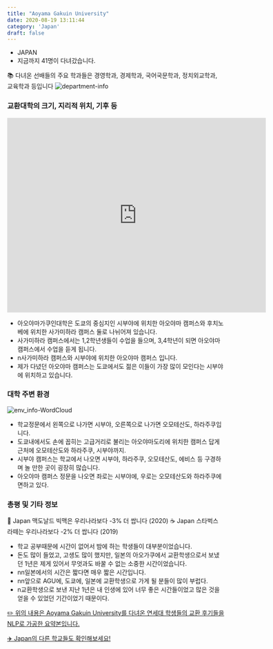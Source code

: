 ```yaml
---
title: "Aoyama Gakuin University"
date: 2020-08-19 13:11:44
category: 'Japan'
draft: false
---
```



* JAPAN
* 지금까지 41명이 다녀갔습니다. 

📚 다녀온 선배들의 주요 학과들은 경영학과, 경제학과, 국어국문학과, 정치외교학과, 교육학과 등입니다
![department-info](../plots/JP000002.png)
### 교환대학의 크기, 지리적 위치, 기후 등
<iframe
width="600"
height="450"
frameborder="0" style="border:0"
src="https://www.google.com/maps/embed/v1/place?key=AIzaSyC9e1AME-pVmWC4hBpFdu5S4dKzyepa3HQ&q=Aoyama+Gakuin+University&center=35.6604069,139.7095165&zoom=14" allowfullscreen>
</iframe>

* 아오야마가쿠인대학은 도쿄의 중심지인 시부야에 위치한 아오야마 캠퍼스와 후치노베에 위치한 사가미하라 캠퍼스 둘로 나뉘어져 있습니다.
* 사가미하라 캠퍼스에서는 1,2학년생들이 수업을 들으며, 3,4학년이 되면 아오야마 캠퍼스에서 수업을 듣게 됩니다.
* n사가미하라 캠퍼스와 시부야에 위치한 아오야마 캠퍼스 입니다.
* 제가 다녔던 아오야마 캠퍼스는 도쿄에서도 젊은 이들이 가장 많이 모인다는 시부야에 위치하고 있습니다.


### 대학 주변 환경

![env_info-WordCloud](../univ_wordclouds_okt/env_info/JP000002_env_info_okt.png)

* 학교정문에서 왼쪽으로 나가면 시부야, 오른쪽으로 나가면 오모테산도, 하라주쿠입니다.
* 도쿄내에서도 손에 꼽히는 고급거리로 불리는 아오야마도리에 위치한 캠퍼스 답게 근처에 오모테산도와 하라주쿠, 시부야까지.
* 시부야 캠퍼스는 학교에서 나오면 시부야, 하라주쿠, 오모테산도, 에비스 등 구경하며 놀 만한 곳이 굉장히 많습니다.
* 아오야마 캠퍼스 정문을 나오면 좌로는 시부야에, 우로는 오모테산도와 하라주쿠에 면하고 있다.


### 총평 및 기타 정보 
🍔 Japan 맥도날드 빅맥은 우리나라보다 -3% 더 쌉니다 (2020)
☕️ Japan 스타벅스 라떼는 우리나라보다 -2% 더 쌉니다 (2019)
* 학교 공부때문에 시간이 없어서 밤에 하는 학생들이 대부분이었습니다.
* 돈도 많이 들었고, 고생도 많이 했지만, 일본의 아오가쿠에서 교환학생으로서 보냈던 1년은 제게 있어서 무엇과도 바꿀 수 없는 소중한 시간이었습니다.
* nn일본에서의 시간은 짧다면 매우 짧은 시간입니다.
* nn앞으로 AGU에, 도쿄에, 일본에 교환학생으로 가게 될 분들이 많이 부럽다.
* n교환학생으로 보낸 지난 1년은 내 인생에 있어 너무 좋은 시간들이었고 많은 것을 얻을 수 있었던 기간이었기 때문이다.


[✏️ 위의 내용은 Aoyama Gakuin University를 다녀온 연세대 학생들의 교환 후기들을 NLP로 가공한 요약본입니다.](http://oia.yonsei.ac.kr/partner/expReport.asp?ucode=JP000002&bgbn=A)

[✈️ Japan의 다른 학교들도 확인해보세요!](https://yonsei-exchange.netlify.app/?category=Japan)

